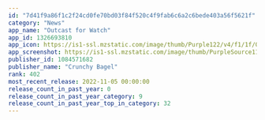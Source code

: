 ```yaml
---
id: "7d41f9a86f1c2f24cd0fe70bd03f84f520c4f9fab6c6a2c6bede403a56f5621f"
category: "News"
app_name: "Outcast for Watch"
app_id: 1326693810
app_icon: https://is1-ssl.mzstatic.com/image/thumb/Purple122/v4/f1/1f/08/f11f081f-d553-a1a3-b71d-97b5a203e71b/AppIcon-1x_U007emarketing-0-0-0-2-0-0-85-220.png/1024x1024bb.png
app_screenshot: https://is1-ssl.mzstatic.com/image/thumb/PurpleSource112/v4/b0/e4/38/b0e438bf-cd53-f1b3-0125-65b274375524/5cf7fe2d-378f-4423-996d-e11ca5796c2a_Max_-_01.png/1284x2778bb.png
publisher_id: 1084571682
publisher_name: "Crunchy Bagel"
rank: 402
most_recent_release: 2022-11-05 00:00:00
release_count_in_past_year: 0
release_count_in_past_year_category: 9
release_count_in_past_year_top_in_category: 32
---
```

